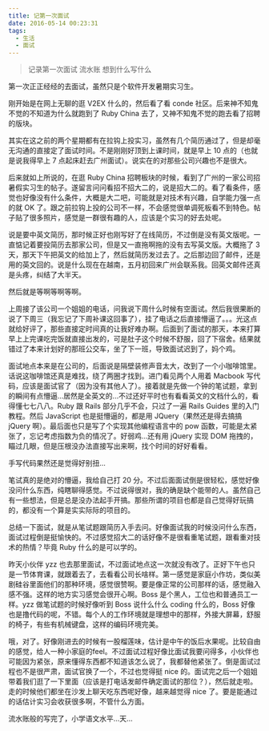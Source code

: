 ```yaml
---
title: 记第一次面试
date: 2016-05-14 00:23:31
tags:
  - 生活
  - 面试
---
```


> 记录第一次面试 流水账 想到什么写什么

第一次正正经经的去面试，虽然只是个软件开发暑期实习生。

刚开始是在网上无聊的逛 V2EX 什么的，然后看了看 conde 社区。后来神不知鬼不觉的不知道为什么就跑到了 Ruby China 去了，又神不知鬼不觉的跑去看了招聘的版块。

其实在这之前的两个星期都有在拉钩上投实习，虽然有几个简历通过了，但是却毫无沟通的直接定了面试时间。不是刚刚好顶到上课时间，就是早上 10 点的（也就是说我得早上 7 点起床赶去广州面试）。说实在的对那些公司兴趣也不是很大。
<!-- more -->

后来就如上所说的，在逛 Ruby China 招聘板块的时候，看到了广州的一家公司招暑假实习生的帖子。遂留言问问看招不招大二的，说是招大二的。看了看条件，感觉也好像没有什么条件，大概是大二吧，可能就是对技术有兴趣，自学能力强一点的就 OK 了。跟之前拉钩上投的公司不一样，不会感觉很单调死板看不到特色。帖子贴了很多照片，感觉是一群很有趣的人，应该是个实习的好去处呢。

说是要中英文简历，那时候正好也刚写好了在线简历，不过倒是没有英文版呢。一直惦记着要投简历去那家公司，但是又一直拖啊拖的没有去写英文版。大概拖了 3 天，那天下午把英文的给加上了，然后就简历发过去了。之后那边回了邮件，还是用的英文回的。说是什么现在在越南，五月初回来广州会联系我。回英文邮件还真是头疼，纠结了大半天。

然后就是等啊等啊等啊。

上周接了该公司一个姐姐的电话，问我说下周什么时候有空面试。然后我很果断的说了下周三（我忘记了下周补课这回事了），挂了电话之后直接懵逼了。。。光这点就给好评了，那些直接定时间真的让我好难办啊。后面到了面试的那天，本来打算早上上完课吃完饭就直接出发的，可是肚子这个时候不舒服，回了下宿舍。结果就错过了本来计划好的那班公交车，坐了下一班，导致面试迟到了，妈个鸡。

面试地点本来是在公司的，后面说是隔壁装修声音太大，改到了一个小咖啡馆里。话说这咖啡馆还真是难找，绕了两圈才找到。进门看见两个人用着 Macbook 写代码，应该是面试官了（因为没有其他人了）。接着就是先做一个钟的笔试题，拿到的瞬间有点懵逼...居然是全英文的...不过还好平时也有看看英文的文档什么的，看得懂七七八八。Ruby 跟 Rails 部分几乎不会，只过了一遍 Rails Guides 里的入门教程。然后 JavaScript 也是挺懵逼的，都是用 JQuery（果然还是得去搞搞 jQuery 啊）。最后面也只是写了个实现其他编程语言中的 pow 函数，可能是太紧张了，忘记考虑指数为负的情况了。好弱鸡...还有用 jQuery 实现 DOM 拖拽的，瞄过几眼，但是压根没办法直接写出来啊，找个时间的好好看看。

手写代码果然还是觉得好别扭...

笔试真的是绝对的懵逼，我给自己打 20 分。不过后面面试倒是很轻松，感觉好像没问什么东西，纯瞎聊得感觉。不过说得很对，我的确是缺个能带的人。虽然自己有一些想法，但是总是没办法起手开搞。那些所谓的项目也都是自己觉得好玩搞的，都没有一个算是实实际际的项目的。

总结一下面试，就是从笔试题跟简历入手去问。好像面试我的时候没问什么东西，面试过程倒是挺愉快的。不过感觉招大二的话好像不是很看重笔试题，跟看重对技术的热情？毕竟 Ruby 什么的是可以学的。

昨天小伙伴 yzz 也去那里面试，不过面试地点这一次就没有改了。正好下午也只是一节体育课，就跟着去了，去看看公司长啥样。第一感觉是家庭小作坊，类似美剧硅谷里面他们的那种环境，感觉很赞啊。要是像正常的公司那样的话，感觉融入感不强。这样的地方实习感觉会很开心啊。Boss 是个黑人，工位也和普通员工一样。yzz 做笔试题的时候好像听到 Boss 说什么什么 coding 什么的，Boss 好像也是撸代码的呢，不错。每个人的工作环境就是理想中的那样，外接大屏幕，舒服的椅子，有些有机械键盘，这样的编码环境完美。

哦，对了。好像刚进去的时候有一股榴莲味，估计是中午的饭后水果呢。比较自由的感觉，给人一种小家庭的feel。不过面试过程好像比面试我要问得多，小伙伴也可能因为紧张，原来懂得东西都不知道该怎么说了，我都替他紧张了。倒是面试过程也不是很严肃，面试官换了一个，不过也觉得挺 nice 的。面试完之后一个姐姐带着我们逛了一下里面（应该是打电话发邮件确定面试的那位？），然后就走啦。走的时候他们都坐在沙发上聊天吃东西呢好像，越来越觉得 nice 了。要是能通过的话估计实习会收获很多啊，不管什么方面。

流水账般的写完了，小学语文水平...天...
